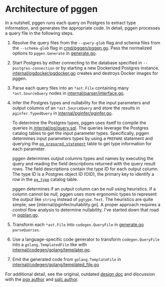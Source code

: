 # Architecture of pggen

In a nutshell, pggen runs each query on Postgres to extract type information,
and generates the appropriate code. In detail, pggen processes a query file
in the following steps.

1.  Resolve the query files from the `--query-glob` flag and schema files from
    the `--schema-glob` flag in [cmd/pggen/pggen.go]. Pass the normalized 
    options to `pggen.Generate` in [generate.go].
    
1.  Start Postgres by either connecting to the database specified in 
    `--postgres-connection` or by starting a new Dockerized Postgres instance.
    [internal/pgdocker/pgdocker.go] creates and destroys Docker images for 
    pggen.

1.  Parse each query files into an `*ast.File` containing many 
    `*ast.SourceQuery` nodes in [internal/parser/interface.go].

1.  Infer the Postgres types and nullability for the input parameters and output
    columns of an `*ast.SourceQuery` and store the results in 
    `pginfer.TypedQuery` in [internal/pginfer/pginfer.go].
    
    To determine the Postgres types, pggen uses itself to compile the queries
    in [internal/pg/query.sql]. The queries leverage the Postgres catalog
    tables to get the input parameter types. Specifically, pggen determines
    input parameters types by using a `PREPARE` statement and querying the 
    [`pg_prepared_statement`] table to get type information for each parameter.

    pggen determines output columns types and names by executing the query and
    reading the field descriptions returned with the query result rows. The 
    field descriptions contain the type ID for each output column. The type ID 
    is a Postgres object ID (OID), the primary key to identify a row in the 
    [`pg_type`] catalog table.

    pggen determines if an output column can be null using heuristics. If a column
    cannot be null, pggen uses more ergonomic types to represent the output like
    `string` instead of `pgtype.Text`. The heuristics are quite simple; see
    [internal/pginfer/nullability.go]. A proper approach requires a control 
    flow analysis to determine nullability. I've started down that road in 
    [pgplan.go](./internal/pgplan/pgplan.go).

1.  Transform each `*ast.File` into `codegen.QueryFile` in [generate.go]
    `parseQueries`.

1.  Use a language-specific code generator to transform `codegen.QueryFile`
    into a `golang.TemplatedFile` like with [internal/codegen/golang/templater.go].

1.  Emit the generated code from `golang.TemplateFile` in
    [internal/codegen/golang/templated_file.go]
    
[cmd/pggen/pggen.go]: cmd/pggen/pggen.go
[internal/parser/interface.go]: internal/parser/interface.go
[internal/pgdocker/pgdocker.go]: internal/pgdocker/pgdocker.go
[internal/pginfer/pginfer.go]: internal/pginfer/pginfer.go
[internal/pg/query.sql]: internal/pg/query.sql
[generate.go]: ./generate.go
[internal/codegen/golang/templater.go]: internal/codegen/golang/templater.go
[internal/codegen/golang/templated_file.go]: internal/codegen/golang/templated_file.go
[`pg_prepared_statement`]: https://www.postgresql.org/docs/current/view-pg-prepared-statements.html
[`pg_type`]: https://www.postgresql.org/docs/13/catalog-pg-type.html

For additional detail, see the original, outdated [design doc] and discussion with the
[pgx author] and [sqlc author].

[design doc]: https://docs.google.com/document/d/1NvVKD6cyXvJLWUfqFYad76CWMDFoK9mzKuj1JawkL2A/edit#
[pgx author]: https://github.com/jackc/pgx/issues/915
[sqlc author]: https://github.com/kyleconroy/sqlc/issues/854
